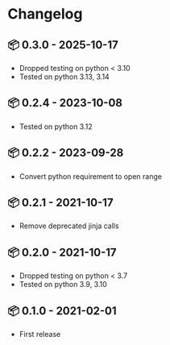 # Changelog

## 📦 0.3.0 - 2025-10-17

* Dropped testing on python < 3.10
* Tested on python 3.13, 3.14

## 📦 0.2.4 - 2023-10-08

* Tested on python 3.12

## 📦 0.2.2 - 2023-09-28

* Convert python requirement to open range

## 📦 0.2.1 - 2021-10-17

* Remove deprecated jinja calls

## 📦 0.2.0 - 2021-10-17

* Dropped testing on python < 3.7
* Tested on python 3.9, 3.10

## 📦 0.1.0 - 2021-02-01

* First release

